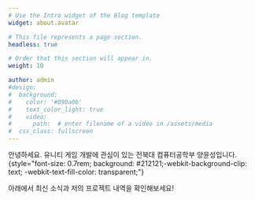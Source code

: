 ```yaml
---
# Use the Intro widget of the Blog template
widget: about.avatar

# This file represents a page section.
headless: true

# Order that this section will appear in.
weight: 10

author: admin
#design:
#  background:
#    color: '#090a0b'
#    text_color_light: true
#    video:
#      path:  # enter filename of a video in /assets/media
#  css_class: fullscreen
---
```


안녕하세요. 유니티 게임 개발에 관심이 있는 전북대 컴퓨터공학부 양윤성입니다.
{style="font-size: 0.7rem; background: #212121;-webkit-background-clip: text; -webkit-text-fill-color: transparent;"}

아래에서 최신 소식과 저의 프로젝트 내역을 확인해보세요!
